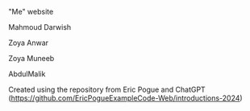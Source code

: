 "Me" website

Mahmoud Darwish 

Zoya Anwar

Zoya Muneeb

AbdulMalik

Created using the repository from Eric Pogue and ChatGPT (https://github.com/EricPogueExampleCode-Web/introductions-2024)

